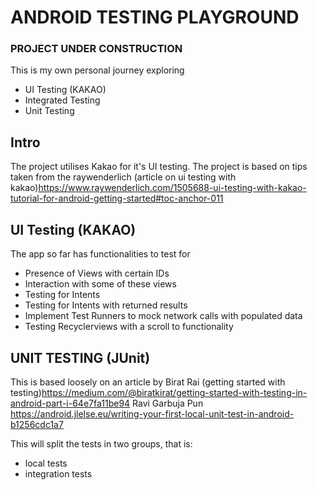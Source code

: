 # ANDROID TESTING PLAYGROUND

### PROJECT UNDER CONSTRUCTION

This is my own personal journey exploring
- UI Testing (KAKAO)
- Integrated Testing
- Unit Testing

## Intro
The project utilises Kakao for it's UI testing.
The project is based on tips taken from the raywenderlich (article on ui testing with kakao)<https://www.raywenderlich.com/1505688-ui-testing-with-kakao-tutorial-for-android-getting-started#toc-anchor-011>

## UI Testing (KAKAO)

The app so far has functionalities to test for
- Presence of Views with certain IDs
- Interaction with some of these views
- Testing for Intents
- Testing for Intents with returned results
- Implement Test Runners to mock network calls with populated data
- Testing Recyclerviews with a scroll to functionality

## UNIT TESTING (JUnit)
This is based loosely on an article by
Birat Rai (getting started with testing)<https://medium.com/@biratkirat/getting-started-with-testing-in-android-part-i-64e7fa11be94>
Ravi Garbuja Pun https://android.jlelse.eu/writing-your-first-local-unit-test-in-android-b1256cdc1a7


This will split the tests in two groups, that is:
- local tests
- integration tests

